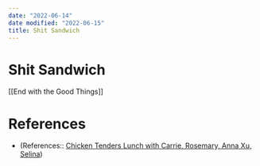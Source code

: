 ```yaml
---
date: "2022-06-14"
date modified: "2022-06-15"
title: Shit Sandwich
---
```


# Shit Sandwich
[[End with the Good Things]]

# References
- (References:: [Chicken Tenders Lunch with Carrie, Rosemary, Anna Xu, Selina](dayone://view?entryId=CEB5EFEC3CE4420AA357B1922395C1FA))

